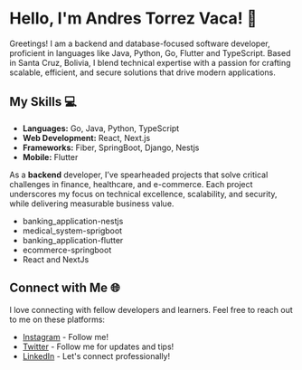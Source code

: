 # Hello, I'm Andres Torrez Vaca! 👋

Greetings! I am a backend and database-focused software developer, proficient in languages like Java, Python, Go, Flutter and TypeScript. Based in Santa Cruz, Bolivia, I blend technical expertise with a passion for crafting scalable, efficient, and secure solutions that drive modern applications.

## My Skills 💻

- **Languages:** Go, Java, Python, TypeScript 
- **Web Development:** React, Next.js
- **Frameworks:** Fiber, SpringBoot, Django, Nestjs
- **Mobile:** Flutter

As a **backend** developer, I’ve spearheaded projects that solve critical challenges in finance, healthcare, and e-commerce. Each project underscores my focus on technical excellence, scalability, and security, while delivering measurable business value.

- banking_application-nestjs
- medical_system-sprigboot
- banking_application-flutter
- ecommerce-springboot
- React and NextJs

## Connect with Me 🌐

I love connecting with fellow developers and learners. Feel free to reach out to me on these platforms:

- [Instagram](https://www.instagram.com/________________________torrez/) - Follow me!
- [Twitter](https://x.com/Y2ktorrezz) - Follow me for updates and tips!
- [LinkedIn](https://www.linkedin.com/in/andres-torrez-vaca-6a277930a/) - Let's connect professionally!
